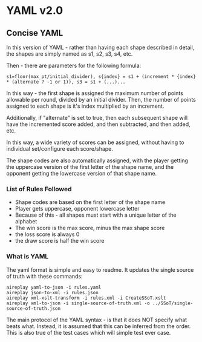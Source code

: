 ﻿# YAML v2.0

## Concise YAML

In this version of YAML - rather than having each shape described in detail, the shapes are simply named as s1, s2, s3, s4, etc.

Then - there are parameters for the following formula:

`s1=floor(max_pt/initial_divider), s{index} = s1 + (increment * {index} * (alternate ? -1 or 1)), s3 = s1 + (...)...`

In this way - the first shape is assigned the maximum number of points allowable per round, divided by an initial divider.  Then, the number of points assigned to each shape is it's index multiplied by an increment.

Additionally, if "alternate" is set to true, then each subsequent shape will have the incremented score added, and then subtracted, and then added, etc.

In this way, a wide variety of scores can be assigned, without having to individual set/configure each score/shape.

The shape codes are also automatically assigned, with the player getting the uppercase version of the first letter of the shape name, and the opponent getting the lowercase version of that shape name.

### List of Rules Followed
 - Shape codes are based on the first letter of the shape name
 - Player gets uppercase, opponent lowercase letter
 - Because of this - all shapes must start with a unique letter of the alphabet
 - The win score is the max score, minus the max shape score
 - the loss score is always 0
 - the draw score is half the win score



### What is YAML

The yaml format is simple and easy to readme.  It updates the single source of truth with these commands:

```
aireplay yaml-to-json -i rules.yaml
aireplay json-to-xml -i rules.json
aireplay xml-xslt-transform -i rules.xml -i CreateSSoT.xslt
aireplay xml-to-json -i single-source-of-truth.xml -o ../SSoT/single-source-of-truth.json
```

The main protocol of the YAML syntax - is that it does NOT specify what beats what.  Instead, it is assumed that this can be inferred from the order.  This is also true of the test cases which will simple test ever case.